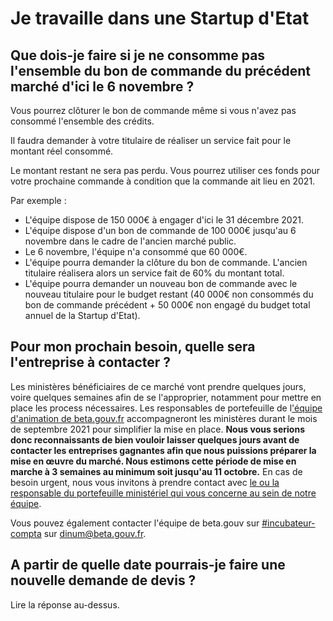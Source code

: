 # Je travaille dans une Startup d'Etat

## Que dois-je faire si je ne consomme pas l'ensemble du bon de commande du précédent marché d'ici le 6 novembre ?

Vous pourrez clôturer le bon de commande même si vous n'avez pas consommé l'ensemble des crédits.&#x20;

Il faudra demander à votre titulaire de réaliser un service fait pour le montant réel consommé.

Le montant restant ne sera pas perdu. Vous pourrez utiliser ces fonds pour votre prochaine commande à condition que la commande ait lieu en 2021.

Par exemple :&#x20;

* L'équipe dispose de 150 000€ à engager d'ici le 31 décembre 2021.
* L'équipe dispose d'un bon de commande de 100 000€ jusqu'au 6 novembre  dans le cadre de l'ancien marché public.
* Le 6 novembre, l'équipe n'a consommé que 60 000€.
* L'équipe pourra demander la clôture du bon de commande. L'ancien titulaire réalisera alors un service fait de 60% du montant total.
* L'équipe pourra demander un nouveau bon de commande avec le nouveau titulaire pour le budget restant (40 000€ non consommés du bon de commande précédent + 50 000€ non engagé du budget total annuel de la Startup d'Etat).

## Pour mon prochain besoin, quelle sera l'entreprise à contacter ?

Les ministères bénéficiaires de ce marché vont prendre quelques jours, voire quelques semaines afin de se l'approprier, notamment pour mettre en place les process nécessaires. Les responsables de portefeuille de l['équipe d'animation de beta.gouv.fr](https://doc.incubateur.net/communaute/travailler-a-beta-gouv/actions-transverses/equipe-danimation) accompagneront les ministères durant le mois de septembre 2021 pour simplifier la mise en place. **Nous vous serions donc reconnaissants de bien vouloir laisser quelques jours avant de contacter les entreprises gagnantes afin que nous puissions préparer la mise en œuvre du marché. Nous estimons cette période de mise en marche à 3 semaines au minimum soit jusqu'au 11 octobre.** En cas de besoin urgent, nous vous invitons à prendre contact avec [le ou la responsable du portefeuille ministériel qui vous concerne au sein de notre équipe](https://doc.incubateur.net/communaute/travailler-a-beta-gouv/actions-transverses/equipe-danimation).

Vous pouvez également contacter l'équipe de beta.gouv sur [#incubateur-compta](https://mattermost.incubateur.net/betagouv/channels/incubateur-compta) sur dinum@beta.gouv.fr.

## A partir de quelle date pourrais-je faire une nouvelle demande de devis ?

Lire la réponse au-dessus.

